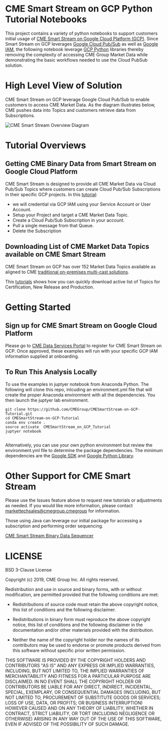 # CME Smart Stream on GCP Python Tutorial Notebooks

This project contains a variety of python notebooks to support customers initial usage of [CME Smart Stream on Google Cloud Platform (GCP)](https://www.cmegroup.com/market-data/cloud-mdp.html).  Since Smart Stream on GCP leverages [Google Cloud Pub/Sub](https://cloud.google.com/pubsub/) as well as [Google IAM](https://cloud.google.com/iam/), the following notebook leverage [GCP Python](https://cloud.google.com/python/) libraries thereby removing the complexity of accessing CME Group Market Data while demonstrating the basic workflows needed to use the Cloud PubSub solution. 


# High Level View of Solution

CME Smart Stream on GCP leverage Google Cloud Pub/Sub to enable customers to access CME Market Data.  As the diagram illustrates below, CME pushes data into Topics and customers retrieve data from Subscriptions.  

![CME Smart Stream Overview Diagram](https://github.com/CMEGroup/CMESmartStream-on-GCP-Tutorial/blob/master/Tutorials/images/CloudPubSubOverview.png)


# Tutorial Overviews

## Getting CME Binary Data from Smart Stream on Google Cloud Platform

CME Smart Stream is designed to provide all CME Market Data via Cloud Pub/Sub Topics where customers can create Cloud Pub/Sub Subscriptions in their specific GCP projects.  In this [tutorial](https://github.com/CMEGroup/CMESmartStream-on-GCP-Tutorial/blob/master/Tutorials/GooglePubSubGetCMEBinaryData.ipynb):
- we will credential via GCP IAM using your Service Account or User Account.
- Setup your Project and target a CME Market Data Topic.
- Create a Cloud Pub/Sub Subscription in your account.
- Pull a single message from that Queue.
- Delete the Subscription

## Downloading List of CME Market Data Topics available on CME Smart Stream

CME Smart Stream on GCP has over 152 Market Data Topics available as aligned to CME [traditional on-premises multi-cast solutions](https://www.cmegroup.com/market-data/distributor/market-data-platform.html). 

This [tutorials](https://github.com/CMEGroup/CMESmartStream-on-GCP-Tutorial/blob/master/Tutorials/GooglePubSubGetCMEBinaryTopics.ipynb) shows how you can quickly download active list of Topics for Certification, New Release and Production.  


# Getting Started

## Sign up for CME Smart Stream on Google Cloud Platform

Please go to [CME Data Services Portal](http://dataservices.cmegroup.com/Data-Products) to register for CME Smart Stream on GCP.  Once approved, these examples will run with your specific GCP IAM information supplied at onboarding.


## To Run This Analysis Locally

To use the examples in juptyer notebook from Anaconda Python.  The following will clone this repo, inlcuding an environment.yml file that will create the proper Anaconda environment with all the dependencies.  You then launch the juptyer lab environment.  

```
git clone https://github.com/CMEGroup/CMESmartStream-on-GCP-Tutorial.git
cd CMESmartStream-on-GCP-Tutorial
conda env create .
source activate  CMESmartStream_on_GCP_Tutorial
juptyer notebook


```
Alternatively, you can use your own python environment but review the environment.yml file to determine the package dependencies.  The minimum dependencies are the [Google SDK](https://cloud.google.com/sdk/docs/quickstarts) and [Google Python Library](https://cloud.google.com/pubsub/docs/reference/libraries).


# Other Support for CME Smart Stream
Please use the Issues feature above to request new tutorials or adjustments as needed.  If you would like more information, please contact markettechsales@cmegroup.cmegroup for information.  


Those using Java can leverage our initial package for accessing a subscription and performing order sequencing.  

[CME Smart Stream Binary Data Sequencer](https://github.com/CMEGroup/CMESmartStreamonGCP_BinaryData)



# LICENSE

BSD 3-Clause License

Copyright (c) 2019, CME Group Inc.
All rights reserved.

Redistribution and use in source and binary forms, with or without
modification, are permitted provided that the following conditions are met:

* Redistributions of source code must retain the above copyright notice, this
  list of conditions and the following disclaimer.

* Redistributions in binary form must reproduce the above copyright notice,
  this list of conditions and the following disclaimer in the documentation
  and/or other materials provided with the distribution.

* Neither the name of the copyright holder nor the names of its
  contributors may be used to endorse or promote products derived from
  this software without specific prior written permission.

THIS SOFTWARE IS PROVIDED BY THE COPYRIGHT HOLDERS AND CONTRIBUTORS "AS IS"
AND ANY EXPRESS OR IMPLIED WARRANTIES, INCLUDING, BUT NOT LIMITED TO, THE
IMPLIED WARRANTIES OF MERCHANTABILITY AND FITNESS FOR A PARTICULAR PURPOSE ARE
DISCLAIMED. IN NO EVENT SHALL THE COPYRIGHT HOLDER OR CONTRIBUTORS BE LIABLE
FOR ANY DIRECT, INDIRECT, INCIDENTAL, SPECIAL, EXEMPLARY, OR CONSEQUENTIAL
DAMAGES (INCLUDING, BUT NOT LIMITED TO, PROCUREMENT OF SUBSTITUTE GOODS OR
SERVICES; LOSS OF USE, DATA, OR PROFITS; OR BUSINESS INTERRUPTION) HOWEVER
CAUSED AND ON ANY THEORY OF LIABILITY, WHETHER IN CONTRACT, STRICT LIABILITY,
OR TORT (INCLUDING NEGLIGENCE OR OTHERWISE) ARISING IN ANY WAY OUT OF THE USE
OF THIS SOFTWARE, EVEN IF ADVISED OF THE POSSIBILITY OF SUCH DAMAGE.
